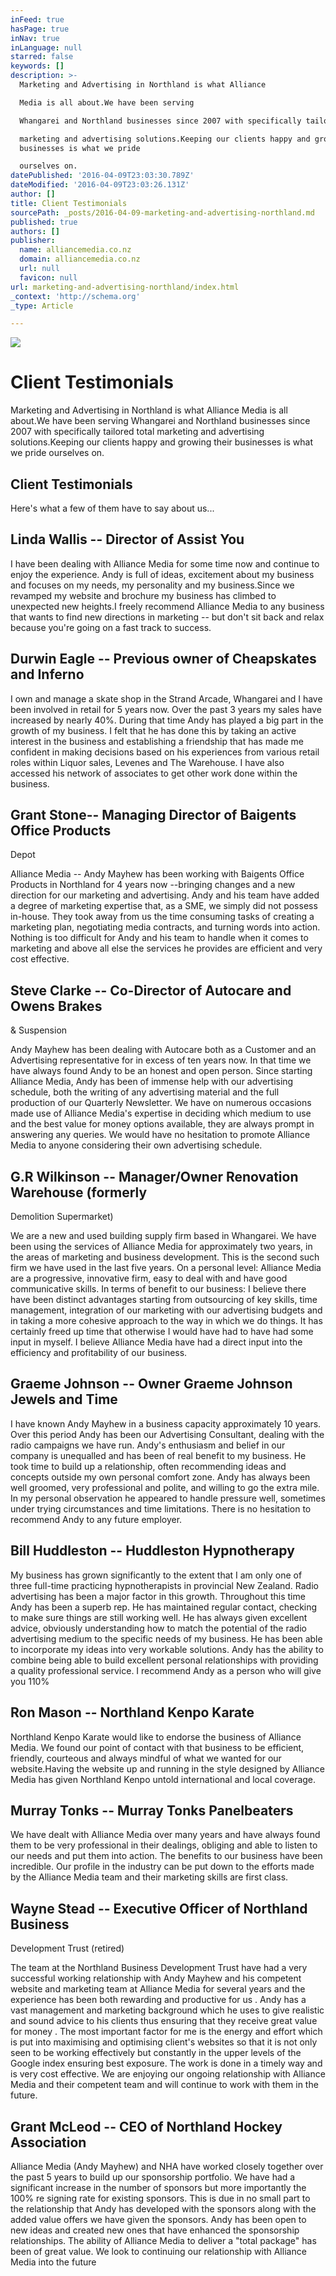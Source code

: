 ```yaml
---
inFeed: true
hasPage: true
inNav: true
inLanguage: null
starred: false
keywords: []
description: >-
  Marketing and Advertising in Northland is what Alliance

  Media is all about.We have been serving

  Whangarei and Northland businesses since 2007 with specifically tailored total

  marketing and advertising solutions.Keeping our clients happy and growing their
  businesses is what we pride

  ourselves on.
datePublished: '2016-04-09T23:03:30.789Z'
dateModified: '2016-04-09T23:03:26.131Z'
author: []
title: Client Testimonials
sourcePath: _posts/2016-04-09-marketing-and-advertising-northland.md
published: true
authors: []
publisher:
  name: alliancemedia.co.nz
  domain: alliancemedia.co.nz
  url: null
  favicon: null
url: marketing-and-advertising-northland/index.html
_context: 'http://schema.org'
_type: Article

---
```

![](https://the-grid-user-content.s3-us-west-2.amazonaws.com/08c87adb-9b65-499d-8373-fd5b72e6a072.jpg)

# Client Testimonials

Marketing and Advertising in Northland is what Alliance
Media is all about.We have been serving
Whangarei and Northland businesses since 2007 with specifically tailored total
marketing and advertising solutions.Keeping our clients happy and growing their businesses is what we pride
ourselves on.

## Client Testimonials

Here's what a few of them have to say about us...

## Linda Wallis -- Director of Assist You

I have been dealing with Alliance Media for some time now
and continue to enjoy the experience. Andy is full of ideas, excitement about
my business and focuses on my needs, my personality and my business.Since we revamped my website and brochure my
business has climbed to unexpected new heights.I freely recommend Alliance Media to any business that wants to find new
directions in marketing -- but don't sit back and relax because you're going on
a fast track to success.

## Durwin Eagle -- Previous owner of Cheapskates and Inferno

I own and manage a skate shop in the Strand Arcade,
Whangarei and I have been involved in retail for 5 years now. Over the past 3
years my sales have increased by nearly 40%. During that time Andy has played a
big part in the growth of my business. I felt that he has done this by taking
an active interest in the business and establishing a friendship that has made
me confident in making decisions based on his experiences from various retail
roles within Liquor sales, Levenes and The Warehouse. I have also accessed his
network of associates to get other work done within the business.

## Grant Stone-- Managing Director of Baigents Office Products
Depot

Alliance Media -- Andy Mayhew has been working with Baigents
Office Products in Northland for 4 years now --bringing changes and a new direction for our marketing and advertising.
Andy and his team have added a degree of marketing expertise that, as a SME, we
simply did not possess in-house. They took away from us the time consuming tasks
of creating a marketing plan, negotiating media contracts, and turning words
into action. Nothing is too difficult for Andy and his team to handle when it
comes to marketing and above all else the services he provides are efficient
and very cost effective.

## Steve Clarke -- Co-Director of Autocare and Owens Brakes
& Suspension

Andy Mayhew has been dealing with Autocare both as a
Customer and an Advertising representative for in excess of ten years now. In
that time we have always found Andy to be an honest and open person. Since
starting Alliance Media, Andy has been of immense help with our advertising
schedule, both the writing of any advertising material and the full production
of our Quarterly Newsletter. We have on numerous occasions made use of Alliance
Media's expertise in deciding which medium to use and the best value for money
options available, they are always prompt in answering any queries. We would
have no hesitation to promote Alliance Media to anyone considering their own
advertising schedule.

## G.R Wilkinson -- Manager/Owner Renovation Warehouse (formerly
Demolition Supermarket)

We are a new and used building supply firm based in
Whangarei. We have been using the services of Alliance Media for approximately
two years, in the areas of marketing and business development. This is the
second such firm we have used in the last five years. On a personal level:
Alliance Media are a progressive, innovative firm, easy to deal with and have
good communicative skills. In terms of benefit to our business: I believe there
have been distinct advantages starting from outsourcing of key skills, time
management, integration of our marketing with our advertising budgets and in
taking a more cohesive approach to the way in which we do things. It has
certainly freed up time that otherwise I would have had to have had some input
in myself. I believe Alliance Media have had a direct input into the efficiency
and profitability of our business.

## Graeme Johnson -- Owner Graeme Johnson Jewels and Time

I have known Andy Mayhew in a business capacity
approximately 10 years. Over this period Andy has been our Advertising
Consultant, dealing with the radio campaigns we have run. Andy's enthusiasm and
belief in our company is unequalled and has been of real benefit to my
business. He took time to build up a relationship, often recommending ideas and
concepts outside my own personal comfort zone. Andy has always been well
groomed, very professional and polite, and willing to go the extra mile. In my
personal observation he appeared to handle pressure well, sometimes under
trying circumstances and time limitations. There is no hesitation to recommend
Andy to any future employer.

## Bill Huddleston -- Huddleston Hypnotherapy

My business has grown significantly to the extent that I am
only one of three full-time practicing hypnotherapists in provincial New
Zealand. Radio advertising has been a major factor in this growth. Throughout
this time Andy has been a superb rep. He has maintained regular contact,
checking to make sure things are still working well. He has always given
excellent advice, obviously understanding how to match the potential of the
radio advertising medium to the specific needs of my business. He has been able
to incorporate my ideas into very workable solutions. Andy has the ability to
combine being able to build excellent personal relationships with providing a
quality professional service. I recommend Andy as a person who will give you
110%

## Ron Mason -- Northland Kenpo Karate

Northland Kenpo Karate would like to endorse the business of
Alliance Media. We found our point of contact with that business to be
efficient, friendly, courteous and always mindful of what we wanted for our
website.Having the website up and
running in the style designed by Alliance Media has given Northland Kenpo
untold international and local coverage.

## Murray Tonks -- Murray Tonks Panelbeaters

We have dealt with Alliance Media over many years and have
always found them to be very professional in their dealings, obliging and able
to listen to our needs and put them into action. The benefits to our business
have been incredible. Our profile in the industry can be put down to the
efforts made by the Alliance Media team and their marketing skills are first
class.

## Wayne Stead -- Executive Officer of Northland Business
Development Trust (retired)

The team at the Northland Business Development Trust have
had a very successful working relationship with Andy Mayhew and his competent
website and marketing team at Alliance Media for several years and the
experience has been both rewarding and productive for us . Andy has a vast
management and marketing background which he uses to give realistic and sound
advice to his clients thus ensuring that they receive great value for money .
The most important factor for me is the energy and effort which is put into
maximising and optimising client's websites so that it is not only seen to be
working effectively but constantly in the upper levels of the Google index
ensuring best exposure. The work is done in a timely way and is very cost
effective. We are enjoying our ongoing relationship with Alliance Media and their
competent team and will continue to work with them in the future.

## Grant McLeod -- CEO of Northland Hockey Association

Alliance Media (Andy Mayhew) and NHA have worked closely
together over the past 5 years to build up our sponsorship portfolio. We have
had a significant increase in the number of sponsors but more importantly the
100% re signing rate for existing sponsors. This is due in no small part to the
relationship that Andy has developed with the sponsors along with the added
value offers we have given the sponsors. Andy has been open to new ideas and
created new ones that have enhanced the sponsorship relationships. The ability
of Alliance Media to deliver a "total package" has been of great value. We look
to continuing our relationship with Alliance Media into the future